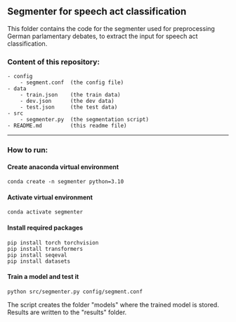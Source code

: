 ## Segmenter for speech act classification

This folder contains the code for the segmenter used for preprocessing 
German parlamentary debates, to extract the input for speech act classification.


### Content of this repository:

```
- config 
	- segment.conf 	(the config file)
- data  
	- train.json 	(the train data)
	- dev.json		(the dev data)
	- test.json		(the test data)
- src	
	- segmenter.py 	(the segmentation script)
- README.md  		(this readme file) 
```


-------------------------
### How to run: 

#### Create anaconda virtual environment

```
conda create -n segmenter python=3.10
```

#### Activate virtual environment

```
conda activate segmenter
```

#### Install required packages
```
pip install torch torchvision
pip install transformers
pip install seqeval
pip install datasets
```

#### Train a model and test it
```
python src/segmenter.py config/segment.conf
```

The script creates the folder "models" where the trained 
model is stored.
Results are written to the "results" folder.

